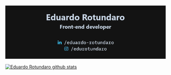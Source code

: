 ![Cover](https://github.com/EduardoRotundaro/EduardoRotundaro/blob/main/cover.jpg?raw=true)

[![Eduardo Rotundaro github stats](https://github-readme-stats.vercel.app/api?username=EduardoRotundaro&title_color=23c4ff&text_color=c8d5e5&icon_color=23c4ff&bg_color=131313&include_all_commits=true&count_private=true)](https://github.com/EduardoRotundaro/)

<!-- <td><img align="center" src="https://github-readme-stats.vercel.app/api/top-langs/?username=EduardoRotundaro&hide=html&layout=compact&theme=buefy" /></td> -->
